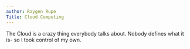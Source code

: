 ```yaml
---
author: Raygen Rupe
Title: Cloud Computing
---
```


The Cloud is a crazy thing everybody talks about. Nobody defines what it is- so I took control of my own.